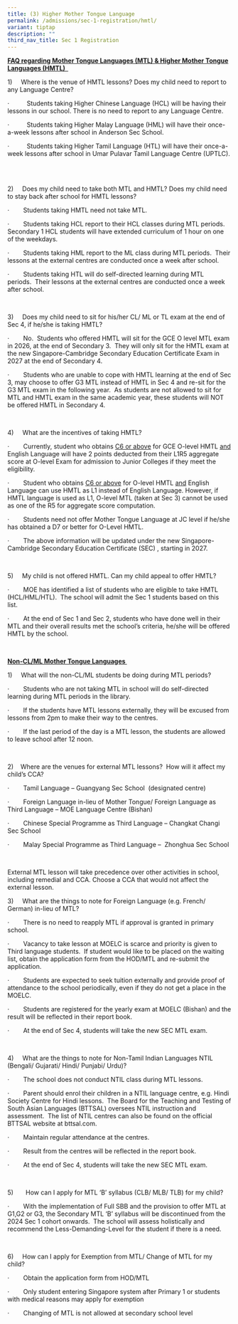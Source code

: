 ```yaml
---
title: (3) Higher Mother Tongue Language
permalink: /admissions/sec-1-registration/hmtl/
variant: tiptap
description: ""
third_nav_title: Sec 1 Registration
---
```

<p><strong><u>FAQ regarding Mother Tongue Languages (MTL) &amp; Higher Mother Tongue Languages (HMTL) &nbsp;</u></strong></p><p>1)&nbsp;&nbsp;&nbsp;&nbsp; Where is the venue of HMTL lessons? Does my child need to report to any Language Centre?</p><p>·&nbsp;&nbsp;&nbsp;&nbsp;&nbsp;&nbsp;&nbsp;&nbsp;&nbsp; Students taking Higher Chinese Language (HCL) will be having their lessons in our school. There is no need to report to any Language Centre.</p><p>·&nbsp;&nbsp;&nbsp;&nbsp;&nbsp;&nbsp;&nbsp;&nbsp;&nbsp; Students taking Higher Malay Language (HML) will have their once-a-week lessons after school in Anderson Sec School. &nbsp;&nbsp;</p><p>·&nbsp;&nbsp;&nbsp;&nbsp;&nbsp;&nbsp;&nbsp;&nbsp;&nbsp; Students taking Higher Tamil Language (HTL) will have their once-a-week lessons after school in Umar Pulavar Tamil Language Centre (UPTLC). &nbsp;</p><p>&nbsp;</p><p>2)&nbsp;&nbsp;&nbsp;&nbsp; Does my child need to take both MTL and HMTL? Does my child need to stay back after school for HMTL lessons?</p><p>·&nbsp;&nbsp;&nbsp;&nbsp;&nbsp;&nbsp;&nbsp; Students taking HMTL need not take MTL.</p><p>·&nbsp;&nbsp;&nbsp;&nbsp;&nbsp;&nbsp;&nbsp; Students taking HCL report to their HCL classes during MTL periods.&nbsp; Secondary 1 HCL students will have extended curriculum of 1 hour on one of the weekdays.</p><p>·&nbsp;&nbsp;&nbsp;&nbsp;&nbsp;&nbsp;&nbsp; Students taking HML report to the ML class during MTL periods. &nbsp;Their lessons at the external centres are conducted once a week after school.&nbsp;&nbsp;</p><p>·&nbsp;&nbsp;&nbsp;&nbsp;&nbsp;&nbsp;&nbsp; Students taking HTL will do self-directed learning during MTL periods.&nbsp; Their lessons at the external centres are conducted once a week after school.&nbsp;&nbsp;</p><p>&nbsp;</p><p>3)&nbsp;&nbsp;&nbsp;&nbsp; Does my child need to sit for his/her CL/ ML or TL exam at the end of Sec 4, if he/she is taking HMTL?</p><p>·&nbsp;&nbsp;&nbsp;&nbsp;&nbsp;&nbsp;&nbsp; No.&nbsp; Students who offered HMTL will sit for the GCE O level MTL exam in 2026, at the end of Secondary 3.&nbsp; They will only sit for the HMTL exam at the new Singapore-Cambridge Secondary Education Certificate Exam in 2027 at the end of Secondary 4. &nbsp;</p><p>·&nbsp;&nbsp;&nbsp;&nbsp;&nbsp;&nbsp;&nbsp; Students who are unable to cope with HMTL learning at the end of Sec 3, may choose to offer G3 MTL instead of HMTL in Sec 4 and re-sit for the G3 MTL exam in the following year.&nbsp; As students are not allowed to sit for MTL and HMTL exam in the same academic year, these students will NOT be offered HMTL in Secondary 4.</p><p>&nbsp;</p><p>4)&nbsp;&nbsp;&nbsp;&nbsp; What are the incentives of taking HMTL?</p><p>·&nbsp;&nbsp;&nbsp;&nbsp;&nbsp;&nbsp;&nbsp; Currently, student who obtains <u>C6 or above</u> for GCE O-level HMTL <u>and</u> English Language will have 2 points deducted from their L1R5 aggregate score at O-level Exam for admission to Junior Colleges if they meet the eligibility.</p><p>·&nbsp;&nbsp;&nbsp;&nbsp;&nbsp;&nbsp;&nbsp; Student who obtains <u>C6 or above</u> for O-level HMTL <u>and</u> English Language can use HMTL as L1 instead of English Language. However, if HMTL language is used as L1, O-level MTL (taken at Sec 3) cannot be used as one of the R5 for aggregate score computation.&nbsp;</p><p>·&nbsp;&nbsp;&nbsp;&nbsp;&nbsp;&nbsp;&nbsp; Students need not offer Mother Tongue Language at JC level if he/she has obtained a D7 or better for O-Level HMTL.</p><p>·&nbsp;&nbsp;&nbsp;&nbsp;&nbsp;&nbsp;&nbsp; The above information will be updated under the new Singapore-Cambridge Secondary Education Certificate (SEC) , starting in 2027.</p><p>&nbsp;</p><p>5)&nbsp;&nbsp;&nbsp;&nbsp; My child is not offered HMTL. Can my child appeal to offer HMTL?</p><p>·&nbsp;&nbsp;&nbsp;&nbsp;&nbsp;&nbsp;&nbsp; MOE has identified a list of students who are eligible to take HMTL (HCL/HML/HTL).&nbsp; The school will admit the Sec 1 students based on this list.&nbsp;</p><p>·&nbsp;&nbsp;&nbsp;&nbsp;&nbsp;&nbsp;&nbsp; At the end of Sec 1 and Sec 2, students who have done well in their MTL and their overall results met the school’s criteria, he/she will be offered HMTL by the school.&nbsp;&nbsp; &nbsp;&nbsp;</p><p>&nbsp;</p><p><strong><u>Non-CL/ML Mother Tongue Languages&nbsp;</u></strong></p><p>1)&nbsp;&nbsp;&nbsp;&nbsp; What will the non-CL/ML students be doing during MTL periods?&nbsp;&nbsp;</p><p>·&nbsp;&nbsp;&nbsp;&nbsp;&nbsp;&nbsp;&nbsp; Students who are not taking MTL in school will do self-directed learning during MTL periods in the library.&nbsp;</p><p>·&nbsp;&nbsp;&nbsp;&nbsp;&nbsp;&nbsp;&nbsp; If the students have MTL lessons externally, they will be excused from lessons from 2pm to make their way to the centres. &nbsp;&nbsp;</p><p>·&nbsp;&nbsp;&nbsp;&nbsp;&nbsp;&nbsp;&nbsp; If the last period of the day is a MTL lesson, the students are allowed to leave school after 12 noon.</p><p>&nbsp;</p><p>2)&nbsp;&nbsp;&nbsp; Where are the venues for external MTL lessons?&nbsp; How will it affect my child’s CCA?</p><p>·&nbsp;&nbsp;&nbsp;&nbsp;&nbsp;&nbsp;&nbsp; Tamil Language – Guangyang Sec School&nbsp; (designated centre) &nbsp;&nbsp;</p><p>·&nbsp;&nbsp;&nbsp;&nbsp;&nbsp;&nbsp;&nbsp; Foreign Language in-lieu of Mother Tongue/ Foreign Language as Third Language – MOE Language Centre (Bishan)</p><p>·&nbsp;&nbsp;&nbsp;&nbsp;&nbsp;&nbsp;&nbsp; Chinese Special Programme as Third Language – Changkat Changi Sec School</p><p>·&nbsp;&nbsp;&nbsp;&nbsp;&nbsp;&nbsp;&nbsp; Malay Special Programme as Third Language – &nbsp;Zhonghua Sec School</p><p>&nbsp;</p><p>External MTL lesson will take precedence over other activities in school, including remedial and CCA. Choose a CCA that would not affect the external lesson.</p><p></p><p>3)&nbsp;&nbsp;&nbsp;&nbsp; What are the things to note for Foreign Language (e.g. French/ German) in-lieu of MTL?</p><p>·&nbsp;&nbsp;&nbsp;&nbsp;&nbsp;&nbsp;&nbsp; There is no need to reapply MTL if approval is granted in primary school.&nbsp;</p><p>·&nbsp;&nbsp;&nbsp;&nbsp;&nbsp;&nbsp;&nbsp; Vacancy to take lesson at MOELC is scarce and priority is given to Third language students.&nbsp; If student would like to be placed on the waiting list, obtain the application form from the HOD/MTL and re-submit the application.</p><p>·&nbsp;&nbsp;&nbsp;&nbsp;&nbsp;&nbsp;&nbsp; Students are expected to seek tuition externally and provide proof of attendance to the school periodically, even if they do not get a place in the MOELC.</p><p>·&nbsp;&nbsp;&nbsp;&nbsp;&nbsp;&nbsp;&nbsp; Students are registered for the yearly exam at MOELC (Bishan) and the result will be reflected in their report book.</p><p>·&nbsp;&nbsp;&nbsp;&nbsp;&nbsp;&nbsp;&nbsp; At the end of Sec 4, students will take the new SEC MTL exam.</p><p>&nbsp;</p><p>4)&nbsp;&nbsp;&nbsp;&nbsp; What are the things to note for Non-Tamil Indian Languages NTIL (Bengali/ Gujarati/ Hindi/ Punjabi/ Urdu)?&nbsp; <strong>&nbsp;</strong></p><p>·&nbsp;&nbsp;&nbsp;&nbsp;&nbsp;&nbsp;&nbsp; The school does not conduct NTIL class during MTL lessons. &nbsp;&nbsp;</p><p>·&nbsp;&nbsp;&nbsp;&nbsp;&nbsp;&nbsp;&nbsp; Parent should enrol their children in a NTIL language centre, e.g. Hindi Society Centre for Hindi lessons.&nbsp; The Board for the Teaching and Testing of South Asian Languages (BTTSAL) oversees NTIL instruction and assessment.&nbsp; The list of NTIL centres can also be found on the official BTTSAL website at <a rel="noopener noreferrer nofollow" target="_blank">bttsal.com</a>.</p><p>·&nbsp;&nbsp;&nbsp;&nbsp;&nbsp;&nbsp;&nbsp; Maintain regular attendance at the centres.&nbsp;</p><p>·&nbsp;&nbsp;&nbsp;&nbsp;&nbsp;&nbsp;&nbsp; Result from the centres will be reflected in the report book.</p><p>·&nbsp;&nbsp;&nbsp;&nbsp;&nbsp;&nbsp;&nbsp; At the end of Sec 4, students will take the new SEC MTL exam.</p><p>&nbsp;</p><p>5)&nbsp;&nbsp;&nbsp;&nbsp; &nbsp;&nbsp;How can I apply for MTL ‘B’ syllabus (CLB/ MLB/ TLB) for my child?</p><p>·&nbsp;&nbsp;&nbsp;&nbsp;&nbsp;&nbsp;&nbsp; With the implementation of Full SBB and the provision to offer MTL at G1,G2 or G3, the Secondary MTL ‘B’ syllabus will be discontinued from the 2024 Sec 1 cohort onwards.&nbsp; The school will assess holistically and recommend the Less-Demanding-Level for the student if there is a need.&nbsp;</p><p>&nbsp;</p><p>6)&nbsp;&nbsp;&nbsp;&nbsp; How can I apply for Exemption from MTL/ Change of MTL for my child?</p><p>·&nbsp;&nbsp;&nbsp;&nbsp;&nbsp;&nbsp;&nbsp; Obtain the application form from HOD/MTL</p><p>·&nbsp;&nbsp;&nbsp;&nbsp;&nbsp;&nbsp;&nbsp; Only student entering Singapore system after Primary 1 or students with medical reasons may apply for exemption</p><p>·&nbsp;&nbsp;&nbsp;&nbsp;&nbsp;&nbsp;&nbsp; Changing of MTL is not allowed at secondary school level &nbsp;&nbsp;</p>